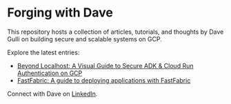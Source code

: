 # Forging with Dave

This repository hosts a collection of articles, tutorials, and thoughts by Dave Gulli on building secure and scalable systems on GCP.

Explore the latest entries:
- [Beyond Localhost: A Visual Guide to Secure ADK & Cloud Run Authentication on GCP](BeyondLocalhost.html)
- [FastFabric: A guide to deploying applications with FastFabric](FastFabric.html)

Connect with Dave on [LinkedIn](https://www.linkedin.com/in/davegulli).
